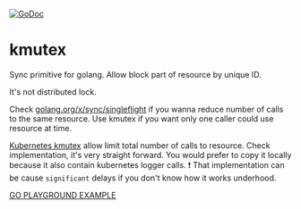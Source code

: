 [![GoDoc](https://godoc.org/github.com/im7mortal/kmutex?status.svg)](https://godoc.org/github.com/im7mortal/kmutex)
# kmutex
Sync primitive for golang. Allow block part of resource by unique ID.

It's not distributed lock.

Check [golang.org/x/sync/singleflight](https://godoc.org/golang.org/x/sync/singleflight) if you wanna reduce number of calls to the same resource. Use kmutex if you want only one caller could use resource at time.

[Kubernetes kmutex](https://godoc.org/k8s.io/utils/keymutex) allow limit total number of calls to resource. Check implementation, it's very straight forward. You would prefer to copy it locally because it also contain kubernetes logger calls.  :heavy_exclamation_mark: That implementation can be cause `significant` delays if you don't know how it works underhood.

[GO PLAYGROUND EXAMPLE](https://play.golang.org/p/B-LBepY9rn)
